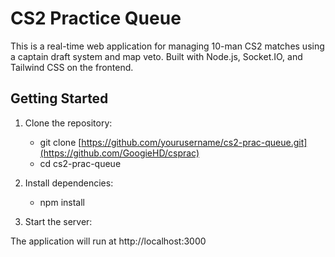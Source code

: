 # CS2 Practice Queue

This is a real-time web application for managing 10-man CS2 matches using a captain draft system and map veto. Built with Node.js, Socket.IO, and Tailwind CSS on the frontend.

## Getting Started

1. Clone the repository:
   - git clone [https://github.com/yourusername/cs2-prac-queue.git](https://github.com/GoogieHD/csprac)
   - cd cs2-prac-queue

2. Install dependencies:
   - npm install

3. Start the server:

The application will run at http://localhost:3000
